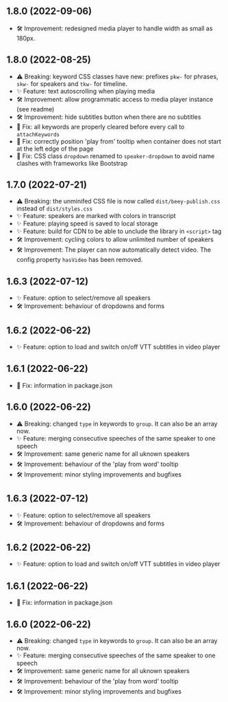 ## 1.8.0 (2022-09-06)
- 🛠 Improvement: redesigned media player to handle width as small as 180px.

## 1.8.0 (2022-08-25)
- ⚠️ Breaking: keyword CSS classes have new: prefixes `pkw-` for phrases, `skw-` for speakers and `tkw-` for timeline.
- ✨ Feature: text autoscrolling when playing media
- 🛠 Improvement: allow programmatic access to media player instance (see readme)
- 🛠 Improvement: hide subtitles button when there are no subtitles
- 🐞 Fix: all keywords are properly cleared before every call to `attachKeywords`
- 🐞 Fix: correctly position 'play from' tooltip when container does not start at the left edge of the page
- 🐞 Fix: CSS class `dropdown` renamed to `speaker-dropdown` to avoid name clashes with frameworks like Bootstrap

## 1.7.0 (2022-07-21)
- ⚠️ Breaking: the unminifed CSS file is now called `dist/beey-publish.css` instead of `dist/styles.css`
- ✨ Feature: speakers are marked with colors in transcript
- ✨ Feature: playing speed is saved to local storage
- ✨ Feature: build for CDN to be able to unclude the library in `<script>` tag
- 🛠 Improvement: cycling colors to allow unlimited number of speakers
- 🛠 Improvement: The player can now automatically detect video. The config property `hasVideo` has been removed.

## 1.6.3 (2022-07-12)

- ✨ Feature: option to select/remove all speakers 
- 🛠 Improvement: behaviour of dropdowns and forms

## 1.6.2 (2022-06-22)

- ✨ Feature: option to load and switch on/off VTT subtitles in video player

## 1.6.1 (2022-06-22)

- 🐞 Fix: information in package.json

## 1.6.0 (2022-06-22)

- ⚠️ Breaking: changed `type` in keywords to `group`. It can also be an array now.
- ✨ Feature: merging consecutive speeches of the same speaker to one speech
- 🛠 Improvement: same generic name for all uknown speakers
- 🛠 Improvement: behaviour of the 'play from word' tooltip
- 🛠 Improvement: minor styling improvements and bugfixes

## 1.6.3 (2022-07-12)

- ✨ Feature: option to select/remove all speakers 
- 🛠 Improvement: behaviour of dropdowns and forms

## 1.6.2 (2022-06-22)

- ✨ Feature: option to load and switch on/off VTT subtitles in video player

## 1.6.1 (2022-06-22)

- 🐞 Fix: information in package.json

## 1.6.0 (2022-06-22)

- ⚠️ Breaking: changed `type` in keywords to `group`. It can also be an array now.
- ✨ Feature: merging consecutive speeches of the same speaker to one speech
- 🛠 Improvement: same generic name for all uknown speakers
- 🛠 Improvement: behaviour of the 'play from word' tooltip
- 🛠 Improvement: minor styling improvements and bugfixes
